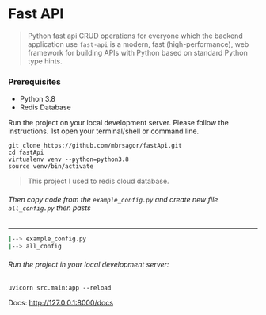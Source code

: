 # Fast API

> Python fast api CRUD operations for everyone which the backend application use `fast-api` is a modern, fast (high-performance), web framework for building APIs with Python based on standard Python type hints.

### Prerequisites
- Python 3.8
- Redis Database

Run the project on your local development server. Please follow the instructions.
1st open your terminal/shell or command line.

```base
git clone https://github.com/mbrsagor/fastApi.git
cd fastApi
virtualenv venv --python=python3.8
source venv/bin/activate
```

> This project I used to redis cloud database.

###### Then copy code from the ``example_config.py`` and create new file `all_config.py` then pasts

-------------------------------------------
```bash
|--> example_config.py
|--> all_config
```

###### Run the project in your local development server:
```
uvicorn src.main:app --reload
```

Docs: http://127.0.0.1:8000/docs
